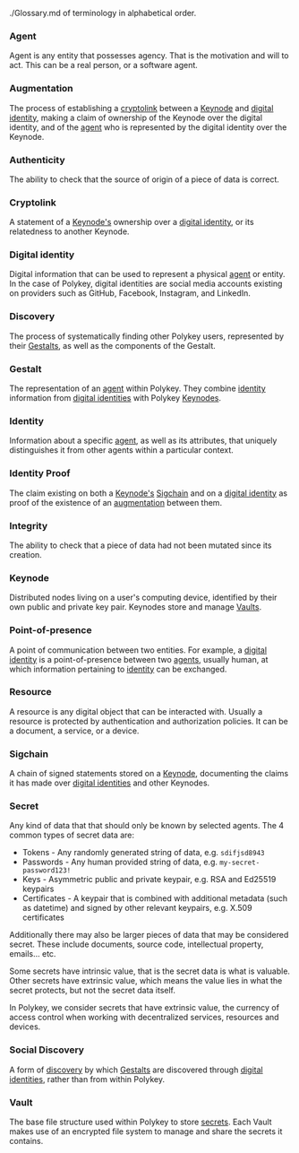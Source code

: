 ./Glossary.md of terminology in alphabetical order.

### Agent

Agent is any entity that possesses agency. That is the motivation and will to act. This can be a real person, or a software agent.

### Augmentation

The process of establishing a [cryptolink](./Glossary.md#cryptolink) between a [Keynode](./Glossary.md#keynode) and [digital identity](./Glossary.md#digital-identity), making a claim of ownership of the Keynode over the digital identity, and of the [agent](./Glossary.md#agent) who is represented by the digital identity over the Keynode.

### Authenticity

The ability to check that the source of origin of a piece of data is correct.

### Cryptolink

A statement of a [Keynode's](./Glossary.md#keynode) ownership over a [digital identity](./Glossary.md#digital-identity), or its relatedness to another Keynode.

### Digital identity

Digital information that can be used to represent a physical [agent](./Glossary.md#agent) or entity. In the case of Polykey, digital identities are social media accounts existing on providers such as GitHub, Facebook, Instagram, and LinkedIn.

### Discovery

The process of systematically finding other Polykey users, represented by their [Gestalts](./Glossary.md#gestalt), as well as the components of the Gestalt.

### Gestalt

The representation of an [agent](./Glossary.md#agent) within Polykey. They combine [identity](./Glossary.md#identity) information from [digital identities](./Glossary.md#digital-identity) with Polykey [Keynodes](./Glossary.md#keynode).

### Identity

Information about a specific [agent](./Glossary.md#agent), as well as its attributes, that uniquely distinguishes it from other agents within a particular context.

### Identity Proof

The claim existing on both a [Keynode's](./Glossary.md#keynode) [Sigchain](./Glossary.md#sigchain) and on a [digital identity](./Glossary.md#digital-identity) as proof of the existence of an [augmentation](./Glossary.md#augmentation) between them.

### Integrity

The ability to check that a piece of data had not been mutated since its creation.

### Keynode

Distributed nodes living on a user's computing device, identified by their own public and private key pair. Keynodes store and manage [Vaults](./Glossary.md#vault).

### Point-of-presence

A point of communication between two entities. For example, a [digital identity](./Glossary.md#digital-identity) is a point-of-presence between two [agents](./Glossary.md#agent), usually human, at which information pertaining to [identity](./Glossary.md#identity) can be exchanged.

### Resource

A resource is any digital object that can be interacted with. Usually a resource is protected by authentication and authorization policies. It can be a document, a service, or a device.

### Sigchain

A chain of signed statements stored on a [Keynode](./Glossary.md#keynode), documenting the claims it has made over [digital identities](./Glossary.md#digital-identity) and other Keynodes.

### Secret

Any kind of data that that should only be known by selected agents. The 4 common types of secret data are:

* Tokens - Any randomly generated string of data, e.g. `sdifjsd8943`
* Passwords - Any human provided string of data, e.g. `my-secret-password123!`
* Keys - Asymmetric public and private keypair, e.g. RSA and Ed25519 keypairs
* Certificates - A keypair that is combined with additional metadata (such as datetime) and signed by other relevant keypairs, e.g. X.509 certificates

Additionally there may also be larger pieces of data that may be considered secret. These include documents, source code, intellectual property, emails... etc.

Some secrets have intrinsic value, that is the secret data is what is valuable. Other secrets have extrinsic value, which means the value lies in what the secret protects, but not the secret data itself.

In Polykey, we consider secrets that have extrinsic value, the currency of access control when working with decentralized services, resources and devices.

### Social Discovery

A form of [discovery](./Glossary.md#discovery) by which [Gestalts](./Glossary.md#gestalt) are discovered through [digital identities](./Glossary.md#digital-identity), rather than from within Polykey.

### Vault

The base file structure used within Polykey to store [secrets](./Glossary.md#secret). Each Vault makes use of an encrypted file system to manage and share the secrets it contains.
